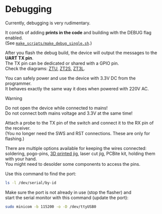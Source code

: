 # Debugging

[ZTU]: https://developer.tuya.com/en/docs/iot/ztu-module-datasheet?id=Ka45nl4ywgabp
[ZT2S]: https://developer.tuya.com/en/docs/iot/zt2s-module-datasheet?id=Kas9gdtath9p0
[ZT3L]: https://developer.tuya.com/en/docs/iot/zt3l-module-datasheet?id=Ka438n1j8nuvu
[3D_model]: https://www.printables.com/model/763948-tuya-cbu-flashing-jig


Currently, debugging is very rudimentary.  

It consits of adding **prints in the code** and building with the DEBUG flag enabled.  
(See [`make_scripts/make_debug_single.sh`](../make_scripts/make_debug_single.sh).)  

After you flash the debug build, the device will output the messages to the **UART TX pin**.  
The TX pin can be dedicated or shared with a GPIO pin.  
Check the diagrams: [ZTU], [ZT2S], [ZT3L].  

You can safely power and use the device with 3.3V DC from the programmer.  
It behaves exactly the same way it does when powered with 220V AC.

> [!WARNING]  
> Do not open the device while connected to mains!  
> Do not connect both mains voltage and 3.3V at the same time!  

Attach a probe to the TX pin of the switch and connect it to the RX pin of the receiver.  
(You no longer need the SWS and RST connections. These are only for flashing.)  

There are multiple options available for keeping the wires connected:  
soldering, pogo-pins, [3D printed jig][3D_model], laser cut jig, PCBite kit, holding them with your hand.  
You might need to desolder some components to access the pins.

Use this command to find the port:

```bash
ls -l /dev/serial/by-id
```

Make sure the port is not already in use (stop the flasher) and  
start the serial monitor with this command (update the port):

```bash
sudo minicom -b 115200 -o -D /dev/ttyUSB0
```